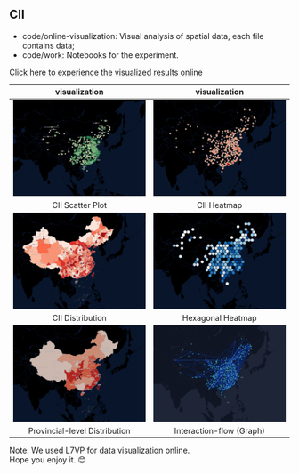 ## CII

- code/online-visualization: Visual analysis of spatial data, each file contains data;
- code/work: Notebooks for the experiment.

[Click here to experience the visualized results online](https://vczero.github.io/CII/)   



|  visualization                                                                                      | visualization                                                                             |
| :---:                                                                                               | :---:                                                                                     |
| <a href="https://vczero.github.io/CII/CII_scatter_EN.html"><img src="./vis-imgs/1.png"/></a>        | <a href="https://vczero.github.io/CII/CII_heatmap.html"><img src="./vis-imgs/2.png"/></a> |
| CII Scatter Plot                                                                                    | CII Heatmap                                                                               |
|<a href="https://vczero.github.io/CII/CII_cities.html"><img src="./vis-imgs/3.png"/></a>             | <a href="https://vczero.github.io/CII/CII_hexagon.html"><img src="./vis-imgs/4.png"/></a> |
| CII Distribution                                                                                    | Hexagonal Heatmap                                                                         |
| <a href="https://vczero.github.io/CII/CII_provinces.html"><img src="./vis-imgs/5.png"/></a>         | <a href="https://vczero.github.io/CII/CII_flow.html"><img src="./vis-imgs/6.png"/></a>    |
| Provincial-level  Distribution                                                                      | Interaction-flow (Graph)  |  

Note: We used L7VP for data visualization online.    
Hope you enjoy it. 😊    
